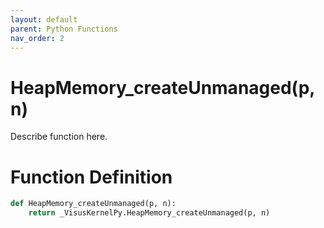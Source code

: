 ```yaml
---
layout: default
parent: Python Functions
nav_order: 2
---
```


# HeapMemory_createUnmanaged(p, n)

Describe function here.

# Function Definition

```python
def HeapMemory_createUnmanaged(p, n):
    return _VisusKernelPy.HeapMemory_createUnmanaged(p, n)
```